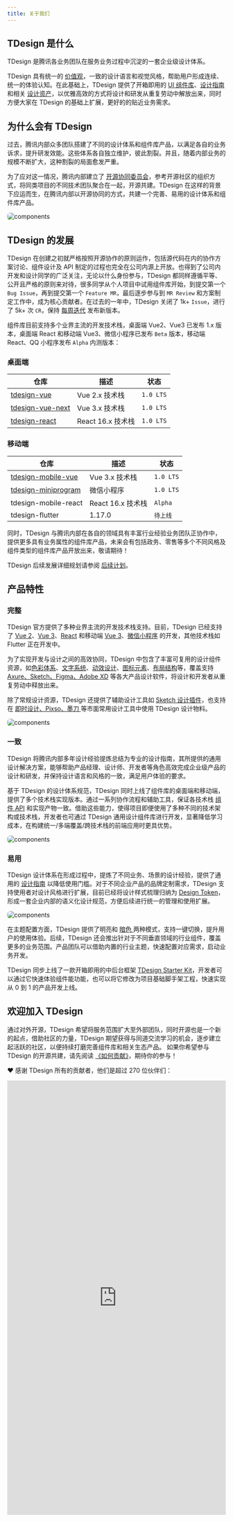 ```yaml
---
title: 关于我们
---
```


## TDesign 是什么

TDesign 是腾讯各业务团队在服务业务过程中沉淀的一套企业级设计体系。

TDesign 具有统一的 [价值观](https://tdesign.tencent.com/design/values)，一致的设计语言和视觉风格，帮助用户形成连续、统一的体验认知。在此基础上，TDesign 提供了开箱即用的 [UI 组件库](https://tdesign.tencent.com/vue/)、[设计指南](https://tdesign.tencent.com/vue/components/button?tab=design) 和相关 [设计资产](https://tdesign.tencent.com/source)，以优雅高效的方式将设计和研发从重复劳动中解放出来，同时方便大家在 TDesign 的基础上扩展，更好的的贴近业务需求。

## 为什么会有 TDesign

过去，腾讯内部众多团队搭建了不同的设计体系和组件库产品，以满足各自的业务诉求，提升研发效能。这些体系各自独立维护，彼此割裂。并且，随着内部业务的规模不断扩大，这种割裂的局面愈发严重。

为了应对这一情况，腾讯内部建立了 [开源协同委员会](https://m.thepaper.cn/yidian_promDetail.jsp?contid=4653692&from=yidian)，参考开源社区的组织方式，将同类项目的不同技术团队聚合在一起，开源共建。TDesign 在这样的背景下应运而生，在腾讯内部以开源协同的方式，共建一个完善、易用的设计体系和组件库产品。

<img src="https://oteam-tdesign-1258344706.cos.ap-guangzhou.myqcloud.com/introduce-oteam.png" alt="components" style="border: 1px solid var(--component-border); border-radius: 6px;">

## TDesign 的发展

TDesign 在创建之初就严格按照开源协作的原则运作，包括源代码在内的协作方案讨论、组件设计及 API 制定的过程也完全在公司内源上开放。也得到了公司内开发和设计同学的广泛关注，无论以什么身份参与，TDesign 都同样遵循平等、公开且严格的原则来对待，很多同学从个人项目中试用组件库开始，到提交第一个 `Bug Issue`，再到提交第一个 `Feature MR`，最后逐步参与到 `MR Review` 和方案制定工作中，成为核心贡献者。在过去的一年中，TDesign 关闭了 1k+ `Issue`，进行了 5k+ 次 `CR`，保持 [每周迭代](https://tdesign.tencent.com/vue/components/changelog) 发布新版本。

组件库目前支持多个业界主流的开发技术栈，桌面端 Vue2、Vue3 已发布 1.x 版本，桌面端 React 和移动端 Vue3、微信小程序已发布 `Beta` 版本，移动端 React、QQ 小程序发布 `Alpha` 内测版本：

### 桌面端

| 仓库                                                            | 描述                 | 状态      |
| --------------------------------------------------------------- | -------------------- | --------- |
| [tdesign-vue](https://github.com/Tencent/tdesign-vue)           | Vue 2.x 技术栈       | `1.0 LTS` |
| [tdesign-vue-next](https://github.com/Tencent/tdesign-vue-next) | Vue 3.x 技术栈       | `1.0 LTS` |
| [tdesign-react](https://github.com/Tencent/tdesign-react)       | React 16.x 技术栈    | `1.0 LTS` |

### 移动端

| 仓库                                                                  | 描述              | 状态     |
| --------------------------------------------------------------------- | ----------------- | -------- |
| [tdesign-mobile-vue](https://github.com/Tencent/tdesign-mobile-vue)   | Vue 3.x 技术栈    | `1.0 LTS`   |
| [tdesign-miniprogram](https://github.com/Tencent/tdesign-miniprogram) | 微信小程序        | `1.0 LTS`   |
| tdesign-mobile-react                                                  | React 16.x 技术栈 | `Alpha`  |
| tdesign-flutter                                                       | 1.17.0            | `待上线` |

同时，TDesign 与腾讯内部在各自的领域具有丰富行业经验业务团队正协作中，提供更多具有业务属性的组件库产品，未来会有包括政务、零售等多个不同风格及组件类型的组件库产品开放出来，敬请期待！

TDesign 后续发展详细规划请参阅 [后续计划](/about/roadmap)。

## 产品特性

### 完整

TDesign 官方提供了多种业界主流的开发技术栈支持。目前，TDesign 已经支持了 [Vue 2](https://tdesign.tencent.com/vue/)、[Vue 3](https://tdesign.tencent.com/vue-next/)、[React](https://tdesign.tencent.com/react) 和移动端 [Vue 3](https://tdesign.tencent.com/vue-mobile/)、[微信小程序](https://tdesign.tencent.com/miniprogram/) 的开发，其他技术栈如 Flutter 正在开发中。

为了实现开发与设计之间的高效协同，TDesign 中包含了丰富可复用的设计组件资源，如[色彩体系](https://tdesign.tencent.com/design/color)、[文字系统](https://tdesign.tencent.com/design/fonts)、[动效设计](https://tdesign.tencent.com/design/motion)、[图标元素](https://tdesign.tencent.com/design/icon)、[布局结构](https://tdesign.tencent.com/design/layout)等，覆盖支持 [Axure、Sketch、Figma、Adobe XD](https://tdesign.tencent.com/source) 等各大产品设计软件，将设计和开发者从重复劳动中释放出来。

除了常规设计资源，TDesign 还提供了辅助设计工具如 [Sketch 设计插件](https://tdesign.tencent.com/source)，也支持在 [即时设计、Pixso、墨刀 ](https://tdesign.tencent.com/source)等市面常用设计工具中使用 TDesign 设计物料。

<img src="https://oteam-tdesign-1258344706.cos.ap-guangzhou.myqcloud.com/introduce-resources.png" alt="components" style="border: 1px solid var(--component-border); border-radius: 6px;">

### 一致

TDesign 将腾讯内部多年设计经验提炼总结为专业的设计指南，其所提供的通用设计解决方案，能够帮助产品经理、设计师、开发者等角色高效完成企业级产品的设计和研发，并保持设计语言和风格的一致，满足用户体验的要求。

基于 TDesign 的设计体系规范，TDesign 同时上线了组件库的桌面端和移动端，提供了多个技术栈实现版本。通过一系列协作流程和辅助工具，保证各技术栈 [组件 API](https://tdesign.tencent.com/apis) 和实现产物一致。借助这些能力，使得项目即便使用了多种不同的技术架构或技术栈，开发者也可通过 TDesign 通用设计组件库进行开发，显著降低学习成本，在构建统一/多端覆盖/跨技术栈的前端应用时更具优势。

<img src="https://oteam-tdesign-1258344706.cos.ap-guangzhou.myqcloud.com/introduce-components.png" alt="components" style="border: 1px solid var(--component-border); border-radius: 6px;">

### 易用

TDesign 设计体系在形成过程中，提炼了不同业务、场景的设计经验，提供了通用的 [设计指南](https://tdesign.tencent.com/design/offices) 以降低使用门槛。对于不同企业产品的品牌定制需求，TDesign 支持使用者对设计风格进行扩展，目前已经将设计样式梳理归纳为 [Design Token](https://tdesign.tencent.com/design/color#header-21)，形成一套企业内部的语义化设计规范，方便后续进行统一的管理和使用扩展。

<img src="https://oteam-tdesign-1258344706.cos.ap-guangzhou.myqcloud.com/introduce-easy.png" alt="components" style="border: 1px solid var(--component-border); border-radius: 6px;">

在主题配置方面，TDesign 提供了明亮和 [暗色 ](https://tdesign.tencent.com/design/dark)两种模式，支持一键切换，提升用户的使用体验。后续，TDesign 还会推出针对于不同垂直领域的行业组件，覆盖更多的业务范围。产品团队可以借助内置的行业主题，快速配置对应需求，启动业务开发。

TDesign 同步上线了一款开箱即用的中后台框架 [TDesign Starter Kit](https://tdesign.tencent.com/starter)，开发者可以通过它快速体验组件能功能，也可以将它修改为项目基础脚手架工程，快速实现从 0 到 1 的产品开发上线。

## 欢迎加入 TDesign

通过对外开源，TDesign 希望将服务范围扩大至外部团队，同时开源也是一个新的起点，借助社区的力量，TDesign 期望获得与同道交流学习的机会，逐步建立起活跃的社区，以便持续打磨完善组件库和相关生态产品。
如果你希望参与 TDesign 的开源共建，请先阅读 [《如何贡献》](/about/contributing)，期待你的参与！

❤️ 感谢 TDesign 所有的贡献者，他们是超过 270 位伙伴们：
</br>

<iframe src="https://tdesign.tencent.com/contributor.html" width="100%" height="1000" frameborder="0" scrolling="no" />
